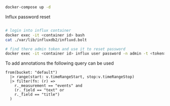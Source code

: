 ```bash

docker-compose up -d

```

Influx password reset

```bash

# login into influx container
docker exec -it <container id> bash
cat ./var/lib/influxdb2/influxd.bolt

# find there admin token and use it to reset password
docker exec -it <container id> influx user password -n admin -t <token>

```

To add annotations the following query can be used
```
from(bucket: "default")
  |> range(start: v.timeRangeStart, stop:v.timeRangeStop)
  |> filter(fn: (r) =>
    r._measurement == "events" and
    (r._field == "text" or
    r._field == "title")
  )
```